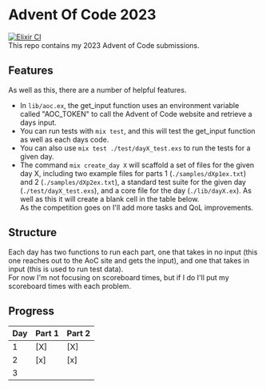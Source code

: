 # Advent Of Code 2023
[![Elixir CI](https://github.com/bensonalec/Advent-of-Code-2023/actions/workflows/elixir.yml/badge.svg)](https://github.com/bensonalec/Advent-of-Code-2023/actions/workflows/elixir.yml)  
This repo contains my 2023 Advent of Code submissions.  
## Features
As well as this, there are a number of helpful features.  
- In `lib/aoc.ex`, the get_input function uses an environment variable called "AOC_TOKEN" to call the Advent of Code website and retrieve a days input.  
- You can run tests with `mix test`, and this will test the get_input function as well as each days code.  
- You can also use `mix test ./test/dayX_test.exs` to run the tests for a given day.  
- The command `mix create_day X` will scaffold a set of files for the given day X, including two example files for parts 1 (`./samples/dXp1ex.txt`) and 2 (`./samples/dXp2ex.txt`), a standard test suite for the given day (`./test/dayX_test.exs`), and a core file for the day (`./lib/dayX.ex`).  As well as this it will create a blank cell in the table below.  
As the competition goes on I'll add more tasks and QoL improvements.  
## Structure
Each day has two functions to run each part, one that takes in no input (this one reaches out to the AoC site and gets the input), and one that takes in input (this is used to run test data).  
For now I'm not focusing on scoreboard times, but if I do I'll put my scoreboard times with each problem.
## Progress
| Day      | Part 1 | Part 2 |
| ---------| -------| ------ |
| 1        | [X]    |  [X]   |
| 2        | [x]    |  [x]   |
| 3        |        |        |
      